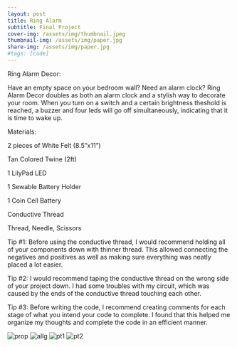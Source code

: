 ```yaml
---
layout: post
title: Ring Alarm
subtitle: Final Project
cover-img: /assets/img/thumbnail.jpeg
thumbnail-img: /assets/img/paper.jpg
share-img: /assets/img/paper.jpg
#tags: [code]
---
```


Ring Alarm Decor:

Have an empty space on your bedroom wall? Need an alarm clock? Ring Alarm Decor doubles as both an alarm clock and a stylish way to decorate your room. When you turn on a switch and a certain brightness theshold is reached, a buzzer and four leds will go off simultaneously, indicating that it is time to wake up. 



Materials:

2  pieces of White Felt (8.5”x11”)

Tan Colored Twine (2ft)

1 LilyPad LED

1 Sewable Battery Holder

1 Coin Cell Battery

Conductive Thread

Thread, Needle, Scissors

Tip #1: Before using the conductive thread, I would recommend holding all of your components down with thinner thread. This allowed connecting the negatives and positives as well as making sure everything was neatly placed a lot easier.

Tip #2: I would recommend taping the conductive thread on the wrong side of your project down. I had some troubles with my circuit, which was caused by the ends of the conductive thread touching each other.

Tip #3: Before writing the code, I recommend creating comments for each stage of what you intend your code to complete. I found that this helped me organize my thoughts and complete the code in an efficient manner.

![prop](https://victoriakimm.github.io/assets/img/prop.png)
![allg](https://victoriakimm.github.io/assets/img/allg.png)
![pt1](https://victoriakimm.github.io/assets/img/pt1.png)
![pt2](https://victoriakimm.github.io/assets/img/pt2.png)
